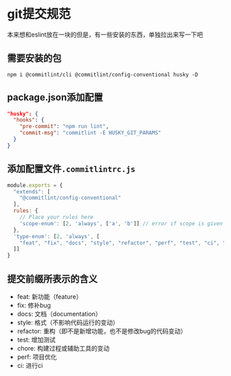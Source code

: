 # git提交规范

本来想和eslint放在一块的但是，有一些安装的东西，单独拉出来写一下吧

## 需要安装的包

`npm i @commitlint/cli @commitlint/config-conventional husky -D`

## package.json添加配置

```json
"husky": {
  "hooks": {
    "pre-commit": "npm run lint",
    "commit-msg": "commitlint -E HUSKY_GIT_PARAMS"
  }
}
```

## 添加配置文件`.commitlintrc.js`

```js
module.exports = {
  "extends": [
    "@commitlint/config-conventional"
  ],
  rules: {
    // Place your rules here
    'scope-enum': [2, 'always', ['a', 'b']] // error if scope is given but not in provided list
  },
  'type-enum': [2, 'always', [
    "feat", "fix", "docs", "style", "refactor", "perf", "test", "ci", "chore"
  ]]
}

```

## 提交前缀所表示的含义

* feat: 新功能（feature）
* fix: 修补bug
* docs: 文档（documentation）
* style: 格式（不影响代码运行的变动）
* refactor: 重构（即不是新增功能，也不是修改bug的代码变动）
* test: 增加测试
* chore: 构建过程或辅助工具的变动
* perf: 项目优化
* ci: 进行ci

<back-to-top />

